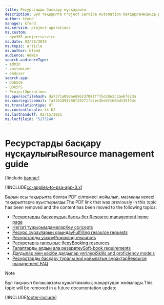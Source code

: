 ```yaml
---
title: Ресурстарды басқару нұсқаулығы
description: Бұл тақырыпта Project Service Automation бағдарламасында ресурстарды басқару туралы ақпаратқа сілтемелер берілген
author: kfend
manager: kfend
ms.service: project-operations
ms.custom:
- dyn365-projectservice
ms.date: 03/28/2019
ms.topic: article
ms.author: kfend
audience: Admin
search.audienceType:
- admin
- customizer
- enduser
search.app:
- D365CE
- D365PS
- ProjectOperations
ms.openlocfilehash: da7371a050ae6962d7081ff7bd28e2c3ae6f623a
ms.sourcegitcommit: fa32b1893286f20271fa4ec4be8fc68bd135f53c
ms.translationtype: HT
ms.contentlocale: kk-KZ
ms.lasthandoff: 02/15/2021
ms.locfileid: "5275140"
---
```

# <a name="resource-management-guide"></a><span data-ttu-id="7de64-103">Ресурстарды басқару нұсқаулығы</span><span class="sxs-lookup"><span data-stu-id="7de64-103">Resource management guide</span></span>

[!include [banner](../../includes/psa-now-project-operations.md)]

[!INCLUDE[cc-applies-to-psa-app-3.x](../../includes/cc-applies-to-psa-app-3x.md)]

<span data-ttu-id="7de64-104">Бұрын осы тақырыпта болған PDF сілтемесі жойылып, мазмұны келесі тақырыптарға ауыстырылды:</span><span class="sxs-lookup"><span data-stu-id="7de64-104">The PDF link that was previously in this topic has been removed and the content has been moved to the following topics:</span></span>

- [<span data-ttu-id="7de64-105">Ресурстарды басқарудың басты беті</span><span class="sxs-lookup"><span data-stu-id="7de64-105">Resource management home page</span></span>](../resource-management-home-page.md)
- [<span data-ttu-id="7de64-106">Негізгі тұжырымдамалар</span><span class="sxs-lookup"><span data-stu-id="7de64-106">Key concepts</span></span>](../reports-key-concepts.md)
- [<span data-ttu-id="7de64-107">Ресурс сұрауларын орындау</span><span class="sxs-lookup"><span data-stu-id="7de64-107">Fulfilling resource requests</span></span>](../resource-management-fulfill-requests.md)
- [<span data-ttu-id="7de64-108">Ресурстарды ұсыну</span><span class="sxs-lookup"><span data-stu-id="7de64-108">Proposing resources</span></span>](../resource-management-propose-resources.md)
- [<span data-ttu-id="7de64-109">Ресурстарға тапсырыс беру</span><span class="sxs-lookup"><span data-stu-id="7de64-109">Booking resources</span></span>](../resource-management-book-resources-scheduleboard.md)
- [<span data-ttu-id="7de64-110">Талаптарды алдын ала резервтеу</span><span class="sxs-lookup"><span data-stu-id="7de64-110">Soft-book requirements</span></span>](../resource-management-softbook-requirements.md)
- [<span data-ttu-id="7de64-111">Дағдылар мен кәсіби дағдылар үлгілері</span><span class="sxs-lookup"><span data-stu-id="7de64-111">Skills and proficiency models</span></span>](../resource-management-skills-proficiency.md)
- [<span data-ttu-id="7de64-112">Ресурстарды басқару туралы жиі қойылатын сұрақтар</span><span class="sxs-lookup"><span data-stu-id="7de64-112">Resource management FAQ</span></span>](../resource-management-faq.md)

> [!NOTE]
> <span data-ttu-id="7de64-113">Бұл тақырып болашақтағы құжаттамалық жаңартудан жойылады.</span><span class="sxs-lookup"><span data-stu-id="7de64-113">This topic will be removed in a future documentation update.</span></span> 


[!INCLUDE[footer-include](../../includes/footer-banner.md)]